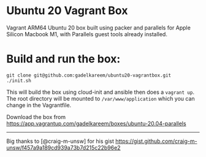 # Ubuntu 20 Vagrant Box
Vagrant ARM64 Ubuntu 20 box built using packer and parallels for Apple Silicon Macbook M1, with Parallels guest tools already installed.

# Build and run the box:
```shell
git clone git@github.com:gadelkareem/ubuntu20-vagrantbox.git
./init.sh
```
This will build the box using cloud-init and ansible then does a `vagrant up`. The root directory will be mounted to `/var/www/application` which you can change in the Vagrantfile.

Download the box from https://app.vagrantup.com/gadelkareem/boxes/ubuntu-20.04-parallels

---
Big thanks to [@craig-m-unsw] for his gist https://gist.github.com/craig-m-unsw/f457a9a189cd939a73b7d215c22b96e2